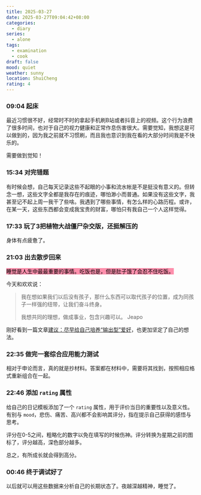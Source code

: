 ```yaml
---
title: 2025-03-27
date: 2025-03-27T09:04:42+08:00
categories:
  - diary
series:
  - alone
tags:
  - examination
  - cook
draft: false
mood: quiet
weather: sunny
location: ShuiCheng
rating: 4
---
```


### 09:04 起床

最近习惯很不好，经常时不时的拿起手机刷B站或者抖音上的视频。这个行为浪费了很多时间，也对于自己的视力健康和正常作息伤害很大。需要觉知，我想这是可以做到的，因为我之前就不习惯刷，而且我也意识到我在看的大部分时间我是不快乐的。

需要做到觉知！

### 15:34 对完错题

有时候会想，自己每天记录这些不起眼的小事和流水帐是不是挺没有意义的。但转念一想，这些文字全都是我存在的痕迹，哪怕渺小而普通。如果没有这些文字，我甚至记不起上周一我干了些啥。我遇到了哪些事情，有怎么样的心路历程。或许，在某一天，这些东西都会变成我宝贵的财富，哪怕只有我自己一个人这样觉得。

### 17:33 玩了3把植物大战僵尸杂交版，还挺解压的

身体有点疲惫了。

### 21:03 出去散步回来

<mark style="background: #FF5582A6;">睡觉是人生中最最重要的事情。吃饭也是，但是肚子饿了会忍不住吃饭。</mark>

今天和欢欢说：
> 我在想如果我们以后没有孩子，那什么东西可以取代孩子的位置，成为同孩子一样强的纽带，让我们奋斗终身。
> 
> 我想共同的理想，做成事业，包含兴趣可以。
> <span>Jeapo</span>

刚好看到一篇文章[建议：尽早给自己培养“输出型”爱好](https://mp.weixin.qq.com/s/dwEMZXXjl_lS2rEiNATtIQ)，也更加坚定了自己的想法。

### 22:35 做完一套综合应用能力测试

相对于申论而言，真的就是抄材料。答案都在材料中，需要将其找到，按照相应格式重新组合在一起。


### 22:46 添加 `rating` 属性

给自己的日记模板添加了一个 `rating` 属性，用于评价当日的重要性以及意义性。有别与 `mood`，悲伤、痛苦、高兴都不会影响其评分，指在提示自己获得的感悟与思考。

评分在0-5之间，粗略化的数字以免在填写的时候伤神。评分转换为星期之前的图标了，评分越高，深色部分越多。

总之，有所成长就会得到高分。

### 00:46 终于调试好了

以后就可以用这些数据来分析自己的长期状态了。夜越深越精神，睡觉了。